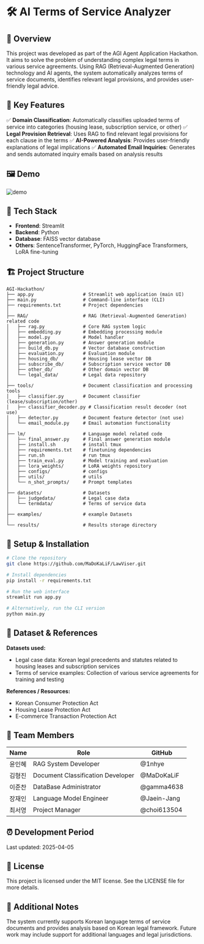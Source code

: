 # 🛠️ AI Terms of Service Analyzer

## 📌 Overview
This project was developed as part of the AGI Agent Application Hackathon. It aims to solve the problem of understanding complex legal terms in various service agreements. Using RAG (Retrieval-Augmented Generation) technology and AI agents, the system automatically analyzes terms of service documents, identifies relevant legal provisions, and provides user-friendly legal advice.

## 🚀 Key Features
✅ **Domain Classification**: Automatically classifies uploaded terms of service into categories (housing lease, subscription service, or other)
✅ **Legal Provision Retrieval**: Uses RAG to find relevant legal provisions for each clause in the terms
✅ **AI-Powered Analysis**: Provides user-friendly explanations of legal implications
✅ **Automated Email Inquiries**: Generates and sends automated inquiry emails based on analysis results

## 🖼️ Demo
![demo](./assets/lawviser_demo.gif)

## 🧩 Tech Stack
- **Frontend**: Streamlit
- **Backend**: Python
- **Database**: FAISS vector database
- **Others**: SentenceTransformer, PyTorch, HuggingFace Transformers, LoRA fine-tuning

## 🏗️ Project Structure
```
AGI-Hackathon/
├── app.py                  # Streamlit web application (main UI)
├── main.py                 # Command-line interface (CLI)
├── requirements.txt        # Project dependencies
│
├── RAG/                    # RAG (Retrieval-Augmented Generation) related code
│   ├── rag.py              # Core RAG system logic
│   ├── embedding.py        # Embedding processing module
│   ├── model.py            # Model handler
│   ├── generation.py       # Answer generation module
│   ├── build_db.py         # Vector database construction
│   ├── evaluation.py       # Evaluation module
│   ├── housing_db/         # Housing lease vector DB
│   ├── subscribe_db/       # Subscription service vector DB
│   ├── other_db/           # Other domain vector DB
│   └── legal_data/         # Legal data repository
│
├── tools/                  # Document classification and processing tools
│   ├── classifier.py       # Document classifier (lease/subscription/other)
│   ├── classifier_decoder.py # Classification result decoder (not use)
│   ├── detector.py         # Document feature detector (not use) 
│   └── email_module.py     # Email automation functionality
│
├── lm/                     # Language model related code
│   ├── final_answer.py     # Final answer generation module
│   ├── install.sh          # install tmux
│   ├── requirements.txt    # finetuning dependencies
│   ├── run.sh              # run tmux
│   ├── train_eval.py       # Model training and evaluation
│   ├── lora_weights/       # LoRA weights repository
│   ├── configs/            # configs
│   ├── utils/              # utils
│   └── n_shot_prompts/     # Prompt templates
│
├── datasets/               # Datasets
│   ├── judgedata/          # Legal case data
│   └── termdata/           # Terms of service data
│
├── examples/               # example Datasets
│
└── results/                # Results storage directory
```

## 🔧 Setup & Installation
```bash
# Clone the repository
git clone https://github.com/MaDoKaLiF/LawViser.git

# Install dependencies
pip install -r requirements.txt

# Run the web interface
streamlit run app.py

# Alternatively, run the CLI version
python main.py
```

## 📁 Dataset & References
**Datasets used:**
- Legal case data: Korean legal precedents and statutes related to housing leases and subscription services
- Terms of service examples: Collection of various service agreements for training and testing

**References / Resources:**
- Korean Consumer Protection Act
- Housing Lease Protection Act
- E-commerce Transaction Protection Act

## 🙌 Team Members
| Name | Role | GitHub |
|------|------|--------|
| 윤인혜 | RAG System Developer | @1nhye |
| 김형진 | Document Classification Developer | @MaDoKaLiF |
| 이준찬 | DataBase Administrator | @gamma4638 |
| 장재인 | Language Model Engineer | @Jaein-Jang |
| 최서영 | Project Manager | @choi613504 |

## ⏰ Development Period
Last updated: 2025-04-05

## 📄 License
This project is licensed under the MIT license.
See the LICENSE file for more details.

## 💬 Additional Notes
The system currently supports Korean language terms of service documents and provides analysis based on Korean legal framework. Future work may include support for additional languages and legal jurisdictions.
